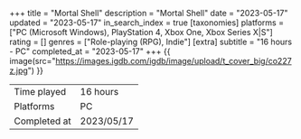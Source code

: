 +++
title = "Mortal Shell"
description = "Mortal Shell"
date = "2023-05-17"
updated = "2023-05-17"
in_search_index = true
[taxonomies]
platforms = ["PC (Microsoft Windows), PlayStation 4, Xbox One, Xbox Series X|S"]
rating = []
genres = ["Role-playing (RPG), Indie"]
[extra]
subtitle = "16 hours - PC"
completed_at = "2023-05-17"
+++
{{ image(src="https://images.igdb.com/igdb/image/upload/t_cover_big/co227z.jpg") }}

|              |            |
| ------------ | ---------- |
| Time played  | 16 hours |
| Platforms    | PC |
| Completed at | 2023/05/17 |

